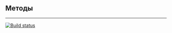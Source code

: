## Методы
---
[![Build status](https://ci.appveyor.com/api/projects/status/0ykyk75gu978fc1g?svg=true)](https://ci.appveyor.com/project/Pustoletov/methods)
